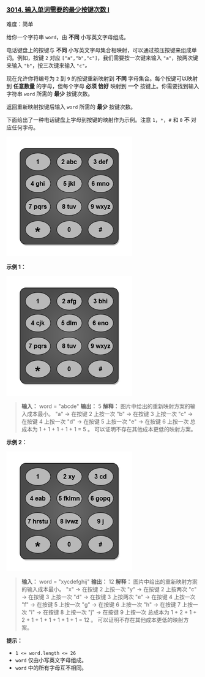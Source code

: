 ### [3014\. 输入单词需要的最少按键次数 I](https://leetcode.cn/problems/minimum-number-of-pushes-to-type-word-i/)

难度：简单

给你一个字符串 `word`，由 **不同** 小写英文字母组成。

电话键盘上的按键与 **不同** 小写英文字母集合相映射，可以通过按压按键来组成单词。例如，按键 `2` 对应 `["a","b","c"]`，我们需要按一次键来输入 `"a"`，按两次键来输入 `"b"`，按三次键来输入 `"c"`_。_

现在允许你将编号为 `2` 到 `9` 的按键重新映射到 **不同** 字母集合。每个按键可以映射到 **任意数量** 的字母，但每个字母 **必须** **恰好** 映射到 **一个** 按键上。你需要找到输入字符串 `word` 所需的 **最少** 按键次数。

返回重新映射按键后输入 `word` 所需的 **最少** 按键次数。

下面给出了一种电话键盘上字母到按键的映射作为示例。注意 `1`，`*`，`#` 和 `0` **不** 对应任何字母。

![](./assets/img/Question3014_01.png)

**示例 1：**

![](./assets/img/Question3014_02.png)

> **输入：** word = "abcde"
> **输出：** 5
> **解释：** 图片中给出的重新映射方案的输入成本最小。
> "a" -&gt; 在按键 2 上按一次
> "b" -&gt; 在按键 3 上按一次
> "c" -&gt; 在按键 4 上按一次
> "d" -&gt; 在按键 5 上按一次
> "e" -&gt; 在按键 6 上按一次
> 总成本为 1 + 1 + 1 + 1 + 1 = 5 。
> 可以证明不存在其他成本更低的映射方案。

**示例 2：**

![](./assets/img/Question3014_03.png)

> **输入：** word = "xycdefghij"
> **输出：** 12
> **解释：** 图片中给出的重新映射方案的输入成本最小。
> "x" -&gt; 在按键 2 上按一次
> "y" -&gt; 在按键 2 上按两次
> "c" -&gt; 在按键 3 上按一次
> "d" -&gt; 在按键 3 上按两次
> "e" -&gt; 在按键 4 上按一次
> "f" -&gt; 在按键 5 上按一次
> "g" -&gt; 在按键 6 上按一次
> "h" -&gt; 在按键 7 上按一次
> "i" -&gt; 在按键 8 上按一次
> "j" -&gt; 在按键 9 上按一次
> 总成本为 1 + 2 + 1 + 2 + 1 + 1 + 1 + 1 + 1 + 1 = 12 。
> 可以证明不存在其他成本更低的映射方案。

**提示：**

- `1 <= word.length <= 26`
- `word` 仅由小写英文字母组成。
- `word` 中的所有字母互不相同。
